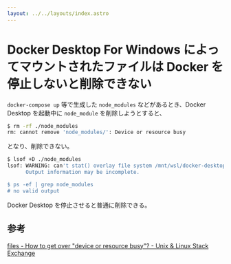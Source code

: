 ```yaml
---
layout: ../../layouts/index.astro
---
```


# Docker Desktop For Windows によってマウントされたファイルは Docker を停止しないと削除できない

`docker-compose up` 等で生成した `node_modules` などがあるとき、Docker Desktop を起動中に `node_module` を削除しようとすると、

```bash
$ rm -rf ./node_modules
rm: cannot remove 'node_modules/': Device or resource busy
```

となり、削除できない。

```bash
$ lsof +D ./node_modules
lsof: WARNING: can't stat() overlay file system /mnt/wsl/docker-desktop-data/tarcache/entries/docker.tar/fac0a6fb496d0f723bf182e710af73e2e6c62259abd59b9326b57ac3a07100db/containers/services/docker/rootfs
      Output information may be incomplete.

$ ps -ef | grep node_modules
# no valid output
```

Docker Desktop を停止させると普通に削除できる。

## 参考

[files - How to get over "device or resource busy"? - Unix & Linux Stack Exchange](https://unix.stackexchange.com/questions/11238/how-to-get-over-device-or-resource-busy)
